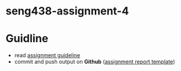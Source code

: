 # seng438-assignment-4

# Guidline

- read [assignment guideline](assignment4.md)
- commit and push output on **Github** ([assignment report template](./Assignment4-ReportTemplate.md))
